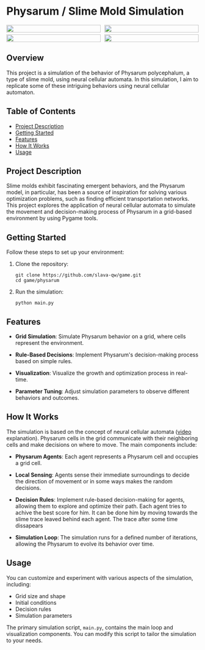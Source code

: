 # Physarum / Slime Mold Simulation

<div style="display: flex; flex-wrap: wrap; justify-content: space-between;">
    <div style="width: 49%; margin-bottom: 1%;">
        <img src="./videos/output3.6.gif" style="width: 100%;">
    </div>
    <div style="width: 49%; margin-bottom: 1%;">
        <img src="./videos/output3.7.gif" style="width: 100%;">
    </div>
    <div style="width: 49%;">
        <img src="./videos/output3.8_ with1000agents.gif" style="width: 100%;">
    </div>
    <div style="width: 49%;">
        <img src="./videos/output3.14_random_sampling.gif" style="width: 100%;">
    </div>
</div>

## Overview

This project is a simulation of the behavior of Physarum polycephalum, a type of slime mold, using neural cellular automata.
In this simulation, I aim to replicate some of these intriguing behaviors using neural cellular automaton.

## Table of Contents

- [Project Description](#project-description)
- [Getting Started](#getting-started)
- [Features](#features)
- [How It Works](#how-it-works)
- [Usage](#usage)

## Project Description

Slime molds exhibit fascinating emergent behaviors, and the Physarum model,
in particular, has been a source of inspiration for solving various optimization problems,
such as finding efficient transportation networks. This project explores the application of neural cellular automata to
simulate the movement and decision-making process of Physarum in a grid-based environment by using Pygame tools.

## Getting Started

Follow these steps to set up your environment:

1. Clone the repository:

   ```shell
   git clone https://github.com/slava-qw/game.git
   cd game/physarum
   ```

2. Run the simulation:

   ```shell
   python main.py
   ```

## Features

- **Grid Simulation**: Simulate Physarum behavior on a grid, where cells represent the environment.

- **Rule-Based Decisions**: Implement Physarum's decision-making process based on simple rules.

- **Visualization**: Visualize the growth and optimization process in real-time.

- **Parameter Tuning**: Adjust simulation parameters to observe different behaviors and outcomes.

## How It Works

The simulation is based on the concept of neural cellular automata ([video](https://youtu.be/3H79ZcBuw4M?si=pk_Wjyqfz0l0-onC) explanation). Physarum cells in the grid communicate with their neighboring cells and make decisions on where to move. The main components include:

- **Physarum Agents**: Each agent represents a Physarum cell and occupies a grid cell.

- **Local Sensing**: Agents sense their immediate surroundings to decide the direction of movement or in some ways makes the random decisions.

- **Decision Rules**: Implement rule-based decision-making for agents, allowing them to explore and optimize their path. Each agent tries to achive the best score for him. It can be done him by moving towards the slime trace leaved behind each agent. The trace after some time dissapears

- **Simulation Loop**: The simulation runs for a defined number of iterations, allowing the Physarum to evolve its behavior over time.

## Usage

You can customize and experiment with various aspects of the simulation, including:

- Grid size and shape
- Initial conditions
- Decision rules
- Simulation parameters

The primary simulation script, `main.py`, contains the main loop and visualization components. You can modify this script to tailor the simulation to your needs.